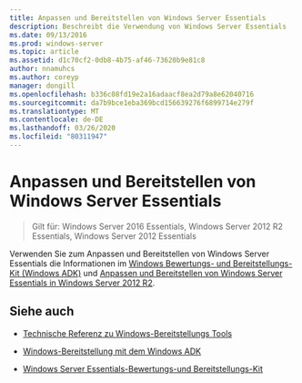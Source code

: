 ```yaml
---
title: Anpassen und Bereitstellen von Windows Server Essentials
description: Beschreibt die Verwendung von Windows Server Essentials
ms.date: 09/13/2016
ms.prod: windows-server
ms.topic: article
ms.assetid: d1c70cf2-0db8-4b75-af46-73620b9e81c8
author: nnamuhcs
ms.author: coreyp
manager: dongill
ms.openlocfilehash: b336c08fd19e2a16adaacf8ea2d79a8e62040716
ms.sourcegitcommit: da7b9bce1eba369bcd156639276f6899714e279f
ms.translationtype: MT
ms.contentlocale: de-DE
ms.lasthandoff: 03/26/2020
ms.locfileid: "80311947"
---
```

# <a name="customize-and-deploy-windows-server-essentials"></a>Anpassen und Bereitstellen von Windows Server Essentials

>Gilt für: Windows Server 2016 Essentials, Windows Server 2012 R2 Essentials, Windows Server 2012 Essentials
  
 Verwenden Sie zum Anpassen und Bereitstellen von Windows Server Essentials die Informationen im [Windows Bewertungs- und Bereitstellungs-Kit (Windows ADK)](https://www.microsoft.com/download/details.aspx?id=39982) und [Anpassen und Bereitstellen von Windows Server Essentials in Windows Server 2012 R2](https://technet.microsoft.com/library/dn293241.aspx).  
  
## <a name="see-also"></a>Siehe auch  
  
-   [Technische Referenz zu Windows-Bereitstellungs Tools](https://technet.microsoft.com/library/hh825039.aspx)  
  
-   [Windows-Bereitstellung mit dem Windows ADK](https://technet.microsoft.com/library/hh824947.aspx)  
  
-   [Windows Server Essentials-Bewertungs-und Bereitstellungs-Kit](Assessment-and-Deployment-Kit-for-Windows-Server-Essentials.md)